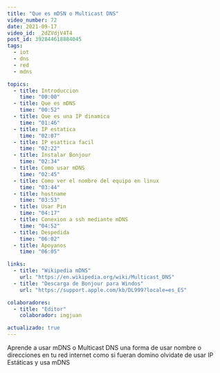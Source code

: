 ```yaml
---
title: "Que es mDSN o Multicast DNS"
video_number: 72
date: 2021-09-17
video_id: _2dZVdjV4T4
post_id: 392844618884045
tags:
  - iot
  - dns
  - red
  - mdns

topics:
  - title: Introduccion
    time: "00:00"
  - title: Que es mDNS
    time: "00:52"
  - title: Que es una IP dinamica
    time: "01:46"
  - title: IP estatica
    time: "02:07"
  - title: IP esattica facil
    time: "02:22"
  - title: Instalar Bonjour
    time: "02:34"
  - title: Como usar mDNS
    time: "02:45"
  - title: Como ver el nombre del equipo en linux
    time: "03:44"
  - title: hostname
    time: "03:53"
  - title: Usar Pin
    time: "04:17"
  - title: Conexion a ssh mediante mDNS
    time: "04:52"
  - title: Despedida
    time: "06:02"
  - title: Apoyanos
    time: "06:05"

links:
  - title: "Wikipedia mDNS"
    url: "https://en.wikipedia.org/wiki/Multicast_DNS"
  - title: "Descarga de Bonjour para Windos"
    url: "https://support.apple.com/kb/DL999?locale=es_ES"

colaboradores:
  - title: "Editor"
    colaborador: ingjuan

actualizado: true
---
```


Aprende a usar mDNS o Multicast DNS una forma de usar nombre o direcciones en tu red internet como si fueran domino olvidate de usar IP Estáticas y usa mDNS
